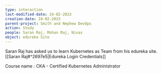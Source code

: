 ```yaml
---
type: interaction
last-modified-date: 24-02-2023
creation-date: 24-02-2023
parent-project: Smith and Nephew DevOps
action: Study
people: Saran Raj, Mohan Raj, Nivas
object: edureka Site
---
```


Saran Raj has asked us to learn Kubernetes as Team from his edureka site.
[[Saran Raj#^2697e5|Edureka Login Credentials]]

Course name : CKA - Certified Kubernetes Administrator